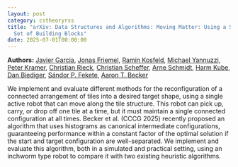 ```yaml
---
layout: post
category: cstheoryrss
title: "arXiv: Data Structures and Algorithms: Moving Matter: Using a Single, Simple Robot to Reconfigure a Connected
  Set of Building Blocks"
date: 2025-07-01T00:00:00
---
```


**Authors:** [Javier Garcia](https://dblp.uni-trier.de/search?q=Javier+Garcia), [Jonas Friemel](https://dblp.uni-trier.de/search?q=Jonas+Friemel), [Ramin Kosfeld](https://dblp.uni-trier.de/search?q=Ramin+Kosfeld), [Michael Yannuzzi](https://dblp.uni-trier.de/search?q=Michael+Yannuzzi), [Peter Kramer](https://dblp.uni-trier.de/search?q=Peter+Kramer), [Christian Rieck](https://dblp.uni-trier.de/search?q=Christian+Rieck), [Christian Scheffer](https://dblp.uni-trier.de/search?q=Christian+Scheffer), [Arne Schmidt](https://dblp.uni-trier.de/search?q=Arne+Schmidt), [Harm Kube](https://dblp.uni-trier.de/search?q=Harm+Kube), [Dan Biediger](https://dblp.uni-trier.de/search?q=Dan+Biediger), [Sándor P. Fekete](https://dblp.uni-trier.de/search?q=S%C3%A1ndor+P.+Fekete), [Aaron T. Becker](https://dblp.uni-trier.de/search?q=Aaron+T.+Becker)

We implement and evaluate different methods for the reconfiguration of a
connected arrangement of tiles into a desired target shape, using a single
active robot that can move along the tile structure. This robot can pick up,
carry, or drop off one tile at a time, but it must maintain a single connected
configuration at all times.
Becker et al. (CCCG 2025) recently proposed an algorithm that uses histograms
as canonical intermediate configurations, guaranteeing performance within a
constant factor of the optimal solution if the start and target configuration
are well-separated. We implement and evaluate this algorithm, both in a
simulated and practical setting, using an inchworm type robot to compare it
with two existing heuristic algorithms.